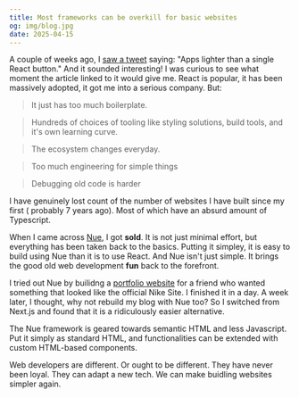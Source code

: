 ```yaml
---
title: Most frameworks can be overkill for basic websites
og: img/blog.jpg
date: 2025-04-15
---
```


A couple of weeks ago, I [saw a tweet](https://x.com/tipiirai/status/1906935615871942873) saying: "Apps lighter than a single React button." And it sounded interesting! I was curious to see what moment the article linked to it would give me. React is popular, it has been massively adopted, it got me into a serious company. But:

> It just has too much boilerplate.

> Hundreds of choices of tooling like styling solutions, build tools, and it's own learning curve.

> The ecosystem changes everyday.

> Too much engineering for simple things

> Debugging old code is harder

I have genuinely lost count of the number of websites I have built since my first ( probably 7 years ago). Most of which have an absurd amount of Typescript. 

When I came across [Nue](https://nuejs.org/), I got **sold**. It is not just minimal effort, but everything has been taken back to the basics. Putting it simpley, it is easy to build using Nue than it is to use React. And Nue isn't just simple. It brings the good old web development **fun** back to the forefront.

I tried out Nue by builidng a [portfolio website](https://ngomathebrand.cc/) for a friend who wanted something that looked like the official Nike Site. I finished it in a day. A week later, I thought, why not rebuild my blog with Nue too? So I switched from Next.js and found that it is a ridiculously easier alternative.

The Nue framework is geared towards semantic HTML and less Javascript. Put it simply as standard HTML, and functionalities can be extended with custom HTML-based components.


Web developers are different. Or ought to be different. They have never been loyal. They can adapt a new tech. We can make buidling websites simpler again.